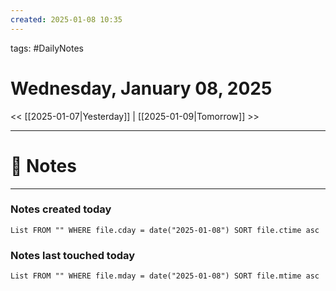 ```yaml
---
created: 2025-01-08 10:35
---
```

tags: #DailyNotes

# Wednesday, January 08, 2025

<< [[2025-01-07|Yesterday]] | [[2025-01-09|Tomorrow]] >>

---
# 📝 Notes





---
### Notes created today
```dataview
List FROM "" WHERE file.cday = date("2025-01-08") SORT file.ctime asc
```

### Notes last touched today
```dataview
List FROM "" WHERE file.mday = date("2025-01-08") SORT file.mtime asc
```